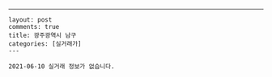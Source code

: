 ---
    layout: post
    comments: true
    title: 광주광역시 남구
    categories: [실거래가]
    ---

    2021-06-10 실거래 정보가 없습니다.

    